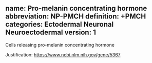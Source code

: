 name: Pro-melanin concentrating hormone 
abbreviation: NP-PMCH 
definition: +PMCH 
categories: Ectodermal Neuronal Neuroectodermal version: 1
---

Cells releasing pro-melanin concentrating hormone

Justification: 
https://www.ncbi.nlm.nih.gov/gene/5367
